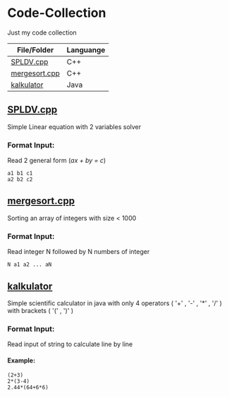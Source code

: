 # Code-Collection
Just my code collection

| **File/Folder** | **Languange** |
| --- | --- |
| [SPLDV.cpp](#spldvcpp) | C++ |
| [mergesort.cpp](#mergesortcpp) | C++ |
| [kalkulator](#kalkulator) | Java |

## [SPLDV.cpp](cpp/SPLDV.cpp)
Simple Linear equation with 2 variables solver
### Format Input:
Read 2 general form (*ax + by = c*)
```
a1 b1 c1
a2 b2 c2
```
## [mergesort.cpp](cpp/mergesort.cpp)
Sorting an array of integers with size < 1000
### Format Input:
Read integer N followed by N numbers of integer
```
N a1 a2 ... aN
```
## [kalkulator](java/kalkulator)
Simple scientific calculator in java with only 4 operators ( '\+' , '\-' , '\*' , '\/' ) with brackets ( '(' , ')' )
### Format Input:
Read input of string to calculate line by line
#### Example:
```
(2+3)
2*(3-4)
2.44*(64+6*6)
```
